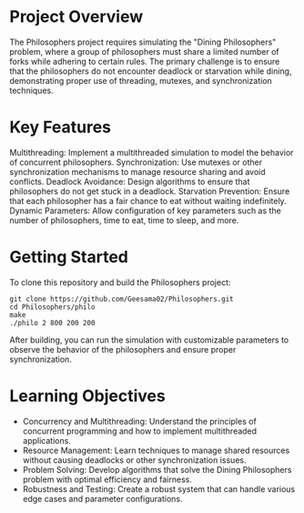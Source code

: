 # Project Overview
The Philosophers project requires simulating the "Dining Philosophers" problem, where a group of philosophers must share a limited number of forks while adhering to certain rules. The primary challenge is to ensure that the philosophers do not encounter deadlock or starvation while dining, demonstrating proper use of threading, mutexes, and synchronization techniques.

# Key Features
Multithreading: Implement a multithreaded simulation to model the behavior of concurrent philosophers.
Synchronization: Use mutexes or other synchronization mechanisms to manage resource sharing and avoid conflicts.
Deadlock Avoidance: Design algorithms to ensure that philosophers do not get stuck in a deadlock.
Starvation Prevention: Ensure that each philosopher has a fair chance to eat without waiting indefinitely.
Dynamic Parameters: Allow configuration of key parameters such as the number of philosophers, time to eat, time to sleep, and more.
# Getting Started
To clone this repository and build the Philosophers project:

    git clone https://github.com/Geesama02/Philosophers.git
    cd Philosophers/philo
    make
    ./philo 2 800 200 200

After building, you can run the simulation with customizable parameters to observe the behavior of the philosophers and ensure proper synchronization.

# Learning Objectives
- Concurrency and Multithreading: Understand the principles of concurrent programming and how to implement multithreaded applications.
- Resource Management: Learn techniques to manage shared resources without causing deadlocks or other synchronization issues.
- Problem Solving: Develop algorithms that solve the Dining Philosophers problem with optimal efficiency and fairness.
- Robustness and Testing: Create a robust system that can handle various edge cases and parameter configurations.
